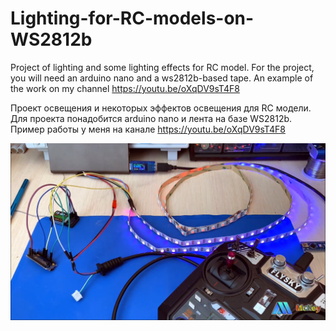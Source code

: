 #         Lighting-for-RC-models-on-WS2812b
Project of lighting and some lighting effects for RC model.
For the project, you will need an arduino nano and a ws2812b-based tape.
An example of the work on my channel https://youtu.be/oXqDV9sT4F8

Проект  освещения и некоторых эффектов освещения для RC модели.
Для проекта понадобится arduino nano и лента на базе WS2812b.
Пример работы у меня на канале https://youtu.be/oXqDV9sT4F8 

![Screenshot](screen.png)